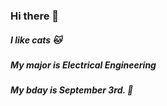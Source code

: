 ### Hi there 👋


##### I like cats 🐱
##### My major is Electrical Engineering 
##### My bday is September 3rd. 🎈
